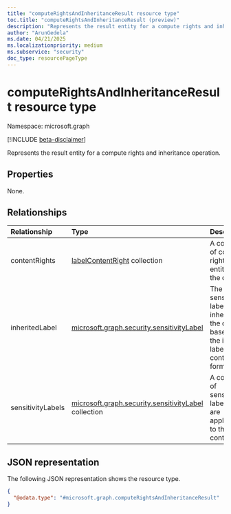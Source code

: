 ```yaml
---
title: "computeRightsAndInheritanceResult resource type"
toc.title: "computeRightsAndInheritanceResult (preview)"
description: "Represents the result entity for a compute rights and inheritance operation."
author: "ArunGedela"
ms.date: 04/21/2025
ms.localizationpriority: medium
ms.subservice: "security"
doc_type: resourcePageType
---
```


# computeRightsAndInheritanceResult resource type

Namespace: microsoft.graph

[!INCLUDE [beta-disclaimer](../../includes/beta-disclaimer.md)]

Represents the result entity for a compute rights and inheritance operation.

## Properties

None.

## Relationships

|Relationship|Type|Description|
|:---|:---|:---|
|contentRights|[labelContentRight](../resources/labelcontentright.md) collection|A collection of content rights entities for the content.|
|inheritedLabel|[microsoft.graph.security.sensitivityLabel](../resources/security-sensitivitylabel.md)|The sensitivity label that is inherited by the content based on the input labels and content formats.|
|sensitivityLabels|[microsoft.graph.security.sensitivityLabel](../resources/security-sensitivitylabel.md) collection|A collection of sensitivity labels that are applicable to the content.|

## JSON representation

The following JSON representation shows the resource type.
<!-- {
  "blockType": "resource",
  "@odata.type": "microsoft.graph.computeRightsAndInheritanceResult"
}
-->
``` json
{
  "@odata.type": "#microsoft.graph.computeRightsAndInheritanceResult"
}
```
